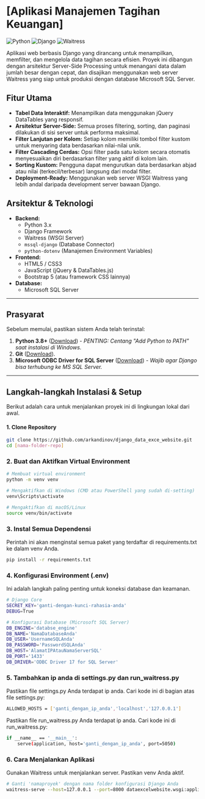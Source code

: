 # [Aplikasi Manajemen Tagihan Keuangan]

![Python](https://img.shields.io/badge/Python-3.11+-blue.svg)
![Django](https://img.shields.io/badge/Django-5.0-green.svg)
![Waitress](https://img.shields.io/badge/Server-Waitress-yellow.svg)

Aplikasi web berbasis Django yang dirancang untuk menampilkan, memfilter, dan mengelola data tagihan secara efisien. Proyek ini dibangun dengan arsitektur Server-Side Processing untuk menangani data dalam jumlah besar dengan cepat, dan disajikan menggunakan web server Waitress yang siap untuk produksi dengan database Microsoft SQL Server.

## Fitur Utama

-   **Tabel Data Interaktif:** Menampilkan data menggunakan jQuery DataTables yang responsif.
-   **Arsitektur Server-Side:** Semua proses filtering, sorting, dan paginasi dilakukan di sisi server untuk performa maksimal.
-   **Filter Lanjutan per Kolom:** Setiap kolom memiliki tombol filter kustom untuk menyaring data berdasarkan nilai-nilai unik.
-   **Filter Cascading Cerdas:** Opsi filter pada satu kolom secara otomatis menyesuaikan diri berdasarkan filter yang aktif di kolom lain.
-   **Sorting Kustom:** Pengguna dapat mengurutkan data berdasarkan abjad atau nilai (terkecil/terbesar) langsung dari modal filter.
-   **Deployment-Ready:** Menggunakan web server WSGI Waitress yang lebih andal daripada development server bawaan Django.

## Arsitektur & Teknologi

-   **Backend:**
    -   Python 3.x
    -   Django Framework
    -   Waitress (WSGI Server)
    -   `mssql-django` (Database Connector)
    -   `python-dotenv` (Manajemen Environment Variables)
-   **Frontend:**
    -   HTML5 / CSS3
    -   JavaScript (jQuery & DataTables.js)
    -   Bootstrap 5 (atau framework CSS lainnya)
-   **Database:**
    -   Microsoft SQL Server

---

## Prasyarat

Sebelum memulai, pastikan sistem Anda telah terinstal:
1.  **Python 3.8+** ([Download](https://www.python.org/downloads/)) - *PENTING: Centang "Add Python to PATH" saat instalasi di Windows.*
2.  **Git** ([Download](https://git-scm.com/downloads/)).
3.  **Microsoft ODBC Driver for SQL Server** ([Download](https://learn.microsoft.com/en-us/sql/connect/odbc/download-odbc-driver-for-sql-server)) - *Wajib agar Django bisa terhubung ke MS SQL Server.*

---

## Langkah-langkah Instalasi & Setup

Berikut adalah cara untuk menjalankan proyek ini di lingkungan lokal dari awal.

#### 1. Clone Repository
```bash
git clone https://github.com/arkandinov/django_data_exce_website.git
cd [nama-folder-repo]
```

### 2. Buat dan Aktifkan Virtual Environment
```bash
# Membuat virtual environment
python -m venv venv

# Mengaktifkan di Windows (CMD atau PowerShell yang sudah di-setting)
venv\Scripts\activate

# Mengaktifkan di macOS/Linux
source venv/bin/activate
```

### 3. Instal Semua Dependensi
Perintah ini akan menginstal semua paket yang terdaftar di requirements.txt ke dalam venv Anda.
```bash
pip install -r requirements.txt
```

### 4. Konfigurasi Environment (.env)
Ini adalah langkah paling penting untuk koneksi database dan keamanan.
```bash
# Django Core
SECRET_KEY='ganti-dengan-kunci-rahasia-anda'
DEBUG=True

# Konfigurasi Database (Microsoft SQL Server)
DB_ENGINE='databse_engine'
DB_NAME='NamaDatabaseAnda'
DB_USER='UsernameSQLAnda'
DB_PASSWORD='PasswordSQLAnda'
DB_HOST='AlamatIPAtauNamaServerSQL'
DB_PORT='1433'
DB_DRIVER='ODBC Driver 17 for SQL Server'
```
### 5. Tambahkan ip anda di settings.py dan run_waitress.py
Pastikan file settings.py Anda terdapat ip anda.
Cari kode ini di bagian atas file settings.py:
```bash
ALLOWED_HOSTS = ['ganti_dengan_ip_anda','localhost','127.0.0.1']
```
Pastikan file run_waitress.py Anda terdapat ip anda.
Cari kode ini di run_waitress.py:
```bash
if __name__ == '__main__':
    serve(application, host='ganti_dengan_ip_anda', port=5050)
```
### 6. Cara Menjalankan Aplikasi
Gunakan Waitress untuk menjalankan server. Pastikan venv Anda aktif.
```bash
# Ganti 'namaproyek' dengan nama folder konfigurasi Django Anda
waitress-serve --host=127.0.0.1 --port=8000 dataexcelwebsite.wsgi:application
```
